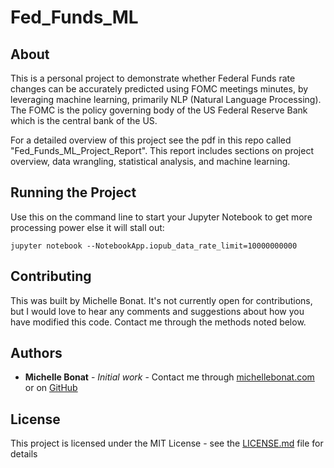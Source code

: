 # Fed_Funds_ML

## About
This is a personal project to demonstrate whether Federal Funds rate changes can be accurately predicted 
using FOMC meetings minutes, by leveraging machine learning, primarily NLP (Natural Language Processing). 
The FOMC is the policy governing body of the US Federal Reserve Bank which is the central bank of the US.

For a detailed overview of this project see the pdf in this repo called "Fed_Funds_ML_Project_Report". 
This report includes sections on project overview, data wrangling, statistical analysis, and machine learning.

## Running the Project

Use this on the command line to start your Jupyter Notebook to get more processing power else it will stall out:

```jupyter notebook --NotebookApp.iopub_data_rate_limit=10000000000```

## Contributing

This was built by Michelle Bonat. It's not currently open for contributions, but I would love to hear any comments and suggestions about how you have modified this code. 
Contact me through the methods noted below. 

## Authors

* **Michelle Bonat** - *Initial work* - Contact me through [michellebonat.com](http://michellebonat.com/) or on [GitHub](https://github.com/michellebonat) 

## License

This project is licensed under the MIT License - see the [LICENSE.md](LICENSE.md) file for details
